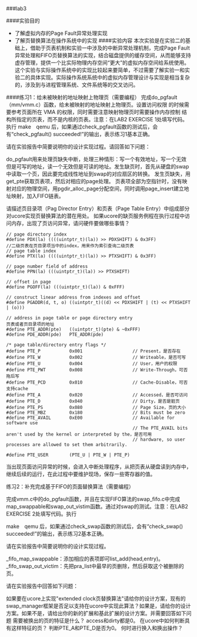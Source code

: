 ###lab3

####实验目的
- 了解虚拟内存的Page Fault异常处理实现
- 了解页替换算法在操作系统中的实现
####实验内容
本次实验是在实验二的基础上，借助于页表机制和实验一中涉及的中断异常处理机制，完成Page Fault异常处理和FIFO页替换算法的实现，结合磁盘提供的缓存空间，从而能够支持虚存管理，提供一个比实际物理内存空间“更大”的虚拟内存空间给系统使用。这个实验与实际操作系统中的实现比较起来要简单，不过需要了解实验一和实验二的具体实现。实际操作系统系统中的虚拟内存管理设计与实现是相当复杂的，涉及到与进程管理系统、文件系统等的交叉访问。

####练习1：给未被映射的地址映射上物理页（需要编程）
完成do_pgfault（mm/vmm.c）函数，给未被映射的地址映射上物理页。设置访问权限 的时候需要参考页面所在 VMA 的权限，同时需要注意映射物理页时需要操作内存控制 结构所指定的页表，而不是内核的页表。注意：在LAB2 EXERCISE 1处填写代码。执行
make　qemu
后，如果通过check_pgfault函数的测试后，会有“check_pgfault() succeeded!”的输出，表示练习1基本正确。

请在实验报告中简要说明你的设计实现过程。请回答如下问题：

do_pgfault用来处理页缺失中断，处理三种情形：写一个有效地址，写一个无效但是可写的地址，读一个无效但是可读的地址。发生缺页时，首先从硬盘的swap中读取一个页，因此要完成线性地址到swap的对应扇区的转换。 发生页缺失，用get_pte获取页表项，然后对相应的page处理。 页表项全部为空指针时，没有映射对应的物理空间，用pgdir_alloc_page分配空间，同时调用page_insert建立地址映射，加入FIFO链表。

请描述页目录项（Pag Director Entry）和页表（Page Table Entry）中组成部分对ucore实现页替换算法的潜在用处。
如果ucore的缺页服务例程在执行过程中访问内存，出现了页访问异常，请问硬件要做哪些事情？

```
// page directory index
#define PDX(la) ((((uintptr_t)(la)) >> PDXSHIFT) & 0x3FF)
//二级页表在页目录项当中的index，用来作为索引查询二级页表
// page table index
#define PTX(la) ((((uintptr_t)(la)) >> PTXSHIFT) & 0x3FF)

// page number field of address
#define PPN(la) (((uintptr_t)(la)) >> PTXSHIFT)

// offset in page
#define PGOFF(la) (((uintptr_t)(la)) & 0xFFF)

// construct linear address from indexes and offset
#define PGADDR(d, t, o) ((uintptr_t)((d) << PDXSHIFT | (t) << PTXSHIFT | (o)))

// address in page table or page directory entry
页表或者页目录项的地址
#define PTE_ADDR(pte)   ((uintptr_t)(pte) & ~0xFFF)
#define PDE_ADDR(pde)   PTE_ADDR(pde)

/* page table/directory entry flags */
#define PTE_P           0x001                   // Present，是否存在
#define PTE_W           0x002                   // Writeable，是否可写
#define PTE_U           0x004                   // User，用户的权限
#define PTE_PWT         0x008                   // Write-Through，可否拖后写
#define PTE_PCD         0x010                   // Cache-Disable，可否支持cache
#define PTE_A           0x020                   // Accessed，是否可访问
#define PTE_D           0x040                   // Dirty，是否是脏页
#define PTE_PS          0x080                   // Page Size，页的大小
#define PTE_MBZ         0x180                   // Bits must be zero
#define PTE_AVAIL       0xE00                   // Available for software use
                                                // The PTE_AVAIL bits aren't used by the kernel or interpreted by the，是否可用
                                                // hardware, so user processes are allowed to set them arbitrarily.

#define PTE_USER        (PTE_U | PTE_W | PTE_P)

```

当出现页面访问异常的时候，会进入中断处理程序，从把页表从硬盘读到内存中，继续后续的运行，在此过程中要维护现场，保存一些寄存器的值。

练习2：补充完成基于FIFO的页面替换算法（需要编程）

完成vmm.c中的do_pgfault函数，并且在实现FIFO算法的swap_fifo.c中完成map_swappable和swap_out_vistim函数。通过对swap的测试。注意：在LAB2 EXERCISE 2处填写代码。执行

make　qemu
后，如果通过check_swap函数的测试后，会有“check_swap() succeeded!”的输出，表示练习2基本正确。

请在实验报告中简要说明你的设计实现过程。

_fifo_map_swappable：添加相应的表项即可list_add(head,entry)。
_fifo_swap_out_victim：先把pra_list中最早的页删除，然后获取这个被删除的页。

请在实验报告中回答如下问题：

如果要在ucore上实现"extended clock页替换算法"请给你的设计方案，现有的swap_manager框架是否足以支持在ucore中实现此算法？如果是，请给你的设计方案。如果不是，请给出你的新的扩展和基此扩展的设计方案。并需要回答如下问题
需要被换出的页的特征是什么？
access和dirty都是0。
在ucore中如何判断具有这样特征的页？
判断PTE_A和PTE_D是否为0。
何时进行换入和换出操作？